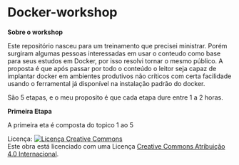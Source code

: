 # Docker-workshop

__Sobre o workshop__

Este repositório nasceu para um treinamento que precisei ministrar. Porém surgiram algumas pessoas interessadas em usar o conteudo como base para seus estudos em Docker, por isso resolvi tornar o mesmo público. 
A proposta é que após passar por todo o conteúdo o leitor seja capaz de implantar docker em ambientes produtivos não críticos com certa facilidade usando o ferramental já disponível na instalação padrão do docker.

São 5 etapas, e o meu proposito é que cada etapa dure entre 1 a 2 horas.

__Primeira Etapa__

 A primeira eta é composta do topico 1 ao 5


 Licença:
 <a rel="license" href="http://creativecommons.org/licenses/by/4.0/"><img alt="Licença Creative Commons" style="border-width:0" src="https://i.creativecommons.org/l/by/4.0/88x31.png" /></a><br />Este obra está licenciado com uma Licença <a rel="license" href="http://creativecommons.org/licenses/by/4.0/">Creative Commons Atribuição 4.0 Internacional</a>.

